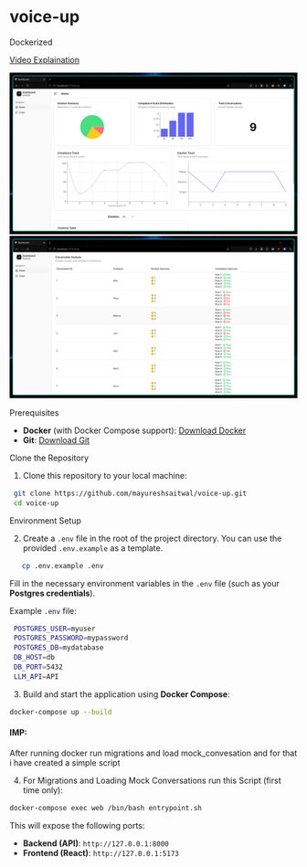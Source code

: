 # voice-up



Dockerized 

[Video Explaination](https://youtu.be/SydN6lQkFcM)

![Home](assets/images/voice1.png)
![Chats](assets/images/voice2.png)

Prerequisites

- **Docker** (with Docker Compose support): [Download Docker](https://www.docker.com/products/docker-desktop)
- **Git**: [Download Git](https://git-scm.com/)

Clone the Repository

1. Clone this repository to your local machine:

  ```bash
   git clone https://github.com/mayureshsaitwal/voice-up.git
   cd voice-up
  ```

Environment Setup

2. Create a `.env` file in the root of the project directory. You can use the provided `.env.example` as a template.
```bash
   cp .env.example .env
```
   Fill in the necessary environment variables in the `.env` file (such as your **Postgres credentials**).

   Example `.env` file:
   ```bash
    POSTGRES_USER=myuser
    POSTGRES_PASSWORD=mypassword
    POSTGRES_DB=mydatabase
    DB_HOST=db
    DB_PORT=5432
    LLM_API=API
```

  3. Build and start the application using **Docker Compose**:
```bash
docker-compose up --build
```

 #### IMP: 
 After running docker run migrations and load mock_convesation 
 and for that i have created a simple script

  4. For Migrations and Loading Mock Conversations run this Script (first time only):
  ```bash
  docker-compose exec web /bin/bash entrypoint.sh
  ```

This will expose the following ports:
- **Backend (API)**: `http://127.0.0.1:8000`
- **Frontend (React)**: `http://127.0.0.1:5173`

  

